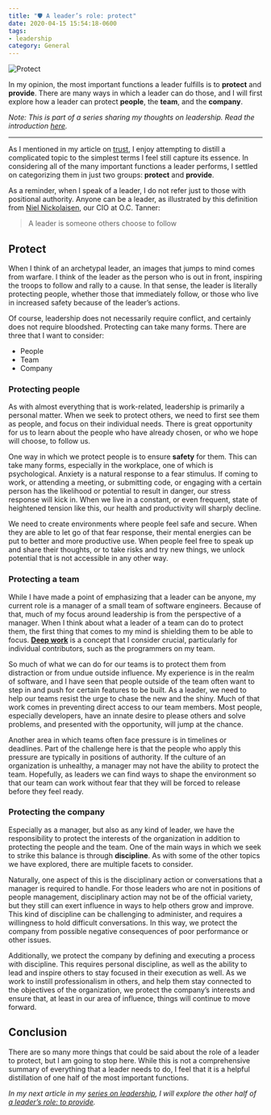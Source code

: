 ```yaml
---
title: "🛡 A leader’s role: protect"
date: 2020-04-15 15:54:18-0600
tags:
- leadership
category: General
---
```


![Protect](https://media.bennorris.org/images/bennorris/uploads/2020/6d71210781.jpg)

In my opinion, the most important functions a leader fulfills is to **protect** and **provide**. There are many ways in which a leader can do those, and I will first explore how a leader can protect **people**, the **team**, and the **company**.

*Note: This is part of a series sharing my thoughts on leadership. Read the introduction [here](/2020/04/13/thoughts-on-leadership).*

***

As I mentioned in my article on [trust](/2020/04/14/leading-through-trust), I enjoy attempting to distill a complicated topic to the simplest terms I feel still capture its essence. In considering all of the many important functions a leader performs, I settled on categorizing them in just two groups: **protect** and **provide**.

As a reminder, when I speak of a leader, I do not refer just to those with positional authority. Anyone can be a leader, as illustrated by this definition from [Niel Nickolaisen](https://www.linkedin.com/in/nielnickolaisen), our CIO at O.C. Tanner:

> A leader is someone others choose to follow

## Protect

When I think of an archetypal leader, an images that jumps to mind comes from warfare. I think of the leader as the person who is out in front, inspiring the troops to follow and rally to a cause. In that sense, the leader is literally protecting people, whether those that immediately follow, or those who live in increased safety because of the leader’s actions.

Of course, leadership does not necessarily require conflict, and certainly does not require bloodshed. Protecting can take many forms. There are three that I want to consider:

- People
- Team
- Company

### Protecting people

As with almost everything that is work-related, leadership is primarily a personal matter. When we seek to protect others, we need to first see them as people, and focus on their individual needs. There is great opportunity for us to learn about the people who have already chosen, or who we hope will choose, to follow us.

One way in which we protect people is to ensure **safety** for them. This can take many forms, especially in the workplace, one of which is psychological. Anxiety is a natural response to a fear stimulus. If coming to work, or attending a meeting, or submitting code, or engaging with a certain person has the likelihood or potential to result in danger, our stress response will kick in. When we live in a constant, or even frequent, state of heightened tension like this, our health and productivity will sharply decline.

We need to create environments where people feel safe and secure. When they are able to let go of that fear response, their mental energies can be put to better and more productive use. When people feel free to speak up and share their thoughts, or to take risks and try new things, we unlock potential that is not accessible in any other way.

### Protecting a team

While I have made a point of emphasizing that a leader can be anyone, my current role is a manager of a small team of software engineers. Because of that, much of my focus around leadership is from the perspective of a manager. When I think about what a leader of a team can do to protect them, the first thing that comes to my mind is shielding them to be able to focus. [**Deep work**](https://www.calnewport.com/books/deep-work/) is a concept that I consider crucial, particularly for individual contributors, such as the programmers on my team.

So much of what we can do for our teams is to protect them from distraction or from undue outside influence. My experience is in the realm of software, and I have seen that people outside of the team often want to step in and push for certain features to be built. As a leader, we need to help our teams resist the urge to chase the new and the shiny. Much of that work comes in preventing direct access to our team members. Most people, especially developers, have an innate desire to please others and solve problems, and presented with the opportunity, will jump at the chance.

Another area in which teams often face pressure is in timelines or deadlines. Part of the challenge here is that the people who apply this pressure are typically in positions of authority. If the culture of an organization is unhealthy, a manager may not have the ability to protect the team. Hopefully, as leaders we can find ways to shape the environment so that our team can work without fear that they will be forced to release before they feel ready.

### Protecting the company

Especially as a manager, but also as any kind of leader, we have the responsibility to protect the interests of the organization in addition to protecting the people and the team. One of the main ways in which we seek to strike this balance is through **discipline**. As with some of the other topics we have explored, there are multiple facets to consider.

Naturally, one aspect of this is the disciplinary action or conversations that a manager is required to handle. For those leaders who are not in positions of people management, disciplinary action may not be of the official variety, but they still can exert influence in ways to help others grow and improve. This kind of discipline can be challenging to administer, and requires a willingness to hold difficult conversations. In this way, we protect the company from possible negative consequences of poor performance or other issues.

Additionally, we protect the company by defining and executing a process with discipline. This requires personal discipline, as well as the ability to lead and inspire others to stay focused in their execution as well. As we work to instill professionalism in others, and help them stay connected to the objectives of the organization, we protect the company’s interests and ensure that, at least in our area of influence, things will continue to move forward.


## Conclusion

There are so many more things that could be said about the role of a leader to protect, but I am going to stop here. While this is not a comprehensive summary of everything that a leader needs to do, I feel that it is a helpful distillation of one half of the most important functions. 

_In my next article in my [series on leadership](/2020/04/13/thoughts-on-leadership), I will explore the other half of [a leader’s role: to provide](/2020/04/17/a-leaders-role-provide)._
